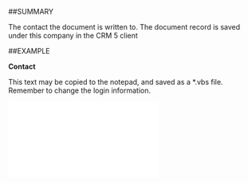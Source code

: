 

##SUMMARY

The contact the document is written to. The document record is saved under this company in the CRM 5 client


##EXAMPLE

**Contact**

This text may be copied to the notepad, and saved as a *.vbs file. Remember to change the login information.

![](../../Examples/vbs/SODocument.Contact.vbs.txt)






